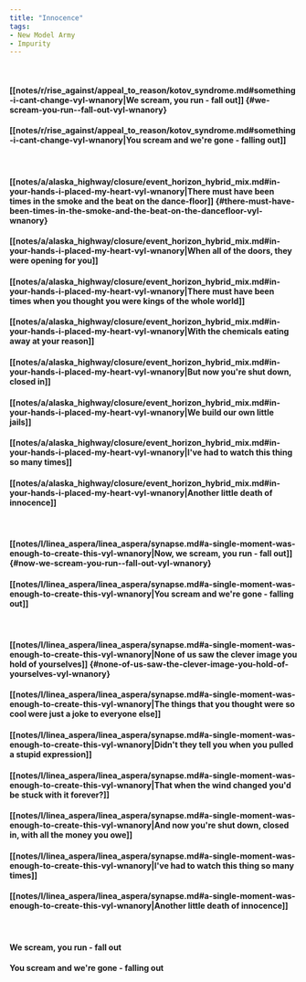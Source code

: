 ```yaml
---
title: "Innocence"
tags:
- New Model Army
- Impurity
---
```

&nbsp;
#### [[notes/r/rise_against/appeal_to_reason/kotov_syndrome.md#something-i-cant-change-vyl-wnanory|We scream, you run - fall out]] {#we-scream-you-run--fall-out-vyl-wnanory}
#### [[notes/r/rise_against/appeal_to_reason/kotov_syndrome.md#something-i-cant-change-vyl-wnanory|You scream and we're gone - falling out]]
&nbsp;
#### [[notes/a/alaska_highway/closure/event_horizon_hybrid_mix.md#in-your-hands-i-placed-my-heart-vyl-wnanory|There must have been times in the smoke and the beat on the dance-floor]] {#there-must-have-been-times-in-the-smoke-and-the-beat-on-the-dancefloor-vyl-wnanory}
#### [[notes/a/alaska_highway/closure/event_horizon_hybrid_mix.md#in-your-hands-i-placed-my-heart-vyl-wnanory|When all of the doors, they were opening for you]]
#### [[notes/a/alaska_highway/closure/event_horizon_hybrid_mix.md#in-your-hands-i-placed-my-heart-vyl-wnanory|There must have been times when you thought you were kings of the whole world]]
#### [[notes/a/alaska_highway/closure/event_horizon_hybrid_mix.md#in-your-hands-i-placed-my-heart-vyl-wnanory|With the chemicals eating away at your reason]]
#### [[notes/a/alaska_highway/closure/event_horizon_hybrid_mix.md#in-your-hands-i-placed-my-heart-vyl-wnanory|But now you're shut down, closed in]]
#### [[notes/a/alaska_highway/closure/event_horizon_hybrid_mix.md#in-your-hands-i-placed-my-heart-vyl-wnanory|We build our own little jails]]
#### [[notes/a/alaska_highway/closure/event_horizon_hybrid_mix.md#in-your-hands-i-placed-my-heart-vyl-wnanory|I've had to watch this thing so many times]]
#### [[notes/a/alaska_highway/closure/event_horizon_hybrid_mix.md#in-your-hands-i-placed-my-heart-vyl-wnanory|Another little death of innocence]]
&nbsp;
#### [[notes/l/linea_aspera/linea_aspera/synapse.md#a-single-moment-was-enough-to-create-this-vyl-wnanory|Now, we scream, you run - fall out]] {#now-we-scream-you-run--fall-out-vyl-wnanory}
#### [[notes/l/linea_aspera/linea_aspera/synapse.md#a-single-moment-was-enough-to-create-this-vyl-wnanory|You scream and we're gone - falling out]]
&nbsp;
#### [[notes/l/linea_aspera/linea_aspera/synapse.md#a-single-moment-was-enough-to-create-this-vyl-wnanory|None of us saw the clever image you hold of yourselves]] {#none-of-us-saw-the-clever-image-you-hold-of-yourselves-vyl-wnanory}
#### [[notes/l/linea_aspera/linea_aspera/synapse.md#a-single-moment-was-enough-to-create-this-vyl-wnanory|The things that you thought were so cool were just a joke to everyone else]]
#### [[notes/l/linea_aspera/linea_aspera/synapse.md#a-single-moment-was-enough-to-create-this-vyl-wnanory|Didn't they tell you when you pulled a stupid expression]]
#### [[notes/l/linea_aspera/linea_aspera/synapse.md#a-single-moment-was-enough-to-create-this-vyl-wnanory|That when the wind changed you'd be stuck with it forever?]]
#### [[notes/l/linea_aspera/linea_aspera/synapse.md#a-single-moment-was-enough-to-create-this-vyl-wnanory|And now you're shut down, closed in, with all the money you owe]]
#### [[notes/l/linea_aspera/linea_aspera/synapse.md#a-single-moment-was-enough-to-create-this-vyl-wnanory|I've had to watch this thing so many times]]
#### [[notes/l/linea_aspera/linea_aspera/synapse.md#a-single-moment-was-enough-to-create-this-vyl-wnanory|Another little death of innocence]]
&nbsp;
#### We scream, you run - fall out
#### You scream and we're gone - falling out
